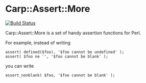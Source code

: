 # Carp::Assert::More

[![Build Status](https://travis-ci.org/petdance/carp-assert-more.svg?branch=dev)](https://travis-ci.org/petdance/carp-assert-more)

Carp::Assert::More is a set of handy assertion functions for Perl.

For example, instead of writing

    assert( defined($foo), '$foo cannot be undefined' );
    assert( $foo ne '', '$foo cannot be blank' );

you can write

    assert_nonblank( $foo, '$foo cannot be blank' );
